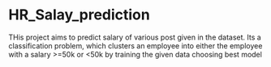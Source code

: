 # HR_Salay_prediction
THis project aims to predict salary of various post given in the dataset.
Its a classification problem, which clusters an employee into either the employee with a salary >=50k or <50k by training the given data choosing best model 
